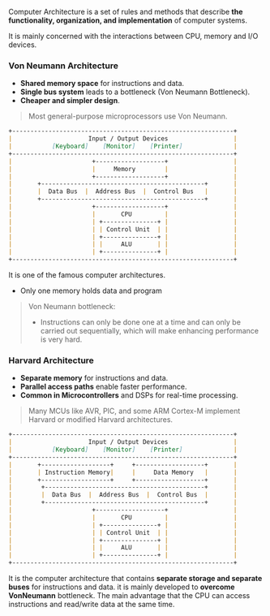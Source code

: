 Computer Architecture is a set of rules and methods that describe **the functionality, organization, and implementation** of computer systems.

It is mainly concerned with the interactions between CPU, memory and I/O devices.

### Von Neumann Architecture
- **Shared memory space** for instructions and data.
- **Single bus system** leads to a bottleneck (Von Neumann Bottleneck).
- **Cheaper and simpler design**.

> Most general-purpose microprocessors use Von Neumann.

```markdown
+-------------------------------------------------------------+
|                     Input / Output Devices                  |
|           [Keyboard]    [Monitor]    [Printer]              |
+-------------------------------------------------------------+
|                      +-------------------+                  |
|                      |     Memory        |                  |
|                      +-------------------+                  |
|       +---------------------------------------------+       |
|       |  Data Bus  |  Address Bus  |  Control Bus   |       |
|       +---------------------------------------------+       |
|                      +-------------------+                  |
|                      |       CPU         |                  |
|                      | +---------------+ |                  |
|                      | | Control Unit  | |                  |
|                      | +---------------+ |                  |
|                      | |     ALU       | |                  |
|                      | +---------------+ |                  |
+-------------------------------------------------------------+
```

It is one of the famous computer architectures.
- Only one memory holds data and program
> Von Neumann bottleneck:
> 	- Instructions can only be done one at a time and can only be carried out sequentially, which will make enhancing performance is very hard.


### Harvard Architecture
- **Separate memory** for instructions and data.
- **Parallel access paths** enable faster performance.
- **Common in Microcontrollers** and DSPs for real-time processing.

> Many MCUs like AVR, PIC, and some ARM Cortex-M implement Harvard or modified Harvard architectures.

```markdown
+-------------------------------------------------------------+
|                     Input / Output Devices                  |
|           [Keyboard]    [Monitor]    [Printer]              |
+-------------------------------------------------------------+
|       +-------------------+     +-------------------+       |
|       | Instruction Memory|     |     Data Memory   |       |
|       +-------------------+     +-------------------+       |
|        +--------------------------------------------+       |
|        |  Data Bus  |  Address Bus  |  Control Bus  |       |
|        +--------------------------------------------+       |
|                      +-------------------+                  |
|                      |       CPU         |                  |
|                      | +---------------+ |                  |
|                      | | Control Unit  | |                  |
|                      | +---------------+ |                  |
|                      | |     ALU       | |                  |
|                      | +---------------+ |                  |
+-------------------------------------------------------------+
```

It is the computer architecture that contains **separate storage and separate buses** for instructions and data.
it is mainly developed to **overcome VonNeumann** bottleneck.
The main advantage that the CPU can access instructions and read/write data at the same time.

